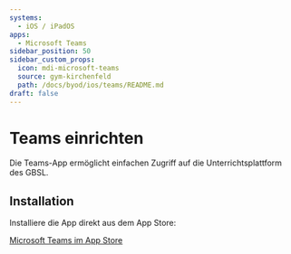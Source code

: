 ```yaml
---
systems:
  - iOS / iPadOS
apps:
  - Microsoft Teams
sidebar_position: 50
sidebar_custom_props:
  icon: mdi-microsoft-teams
  source: gym-kirchenfeld
  path: /docs/byod/ios/teams/README.md
draft: false
---
```


# Teams einrichten



Die Teams-App ermöglicht einfachen Zugriff auf die Unterrichtsplattform des GBSL.

## Installation

Installiere die App direkt aus dem App Store:

[Microsoft Teams im App Store](https://apps.apple.com/us/app/microsoft-teams/id1113153706)
